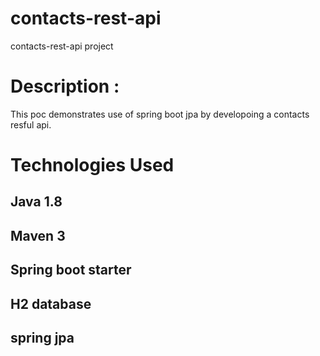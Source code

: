 # contacts-rest-api
contacts-rest-api project


# Description :
  This poc demonstrates use of spring boot jpa by developoing a contacts resful api.
  
# Technologies Used
 ## Java 1.8
 ## Maven 3
 ## Spring boot starter
## H2  database
 ## spring jpa
